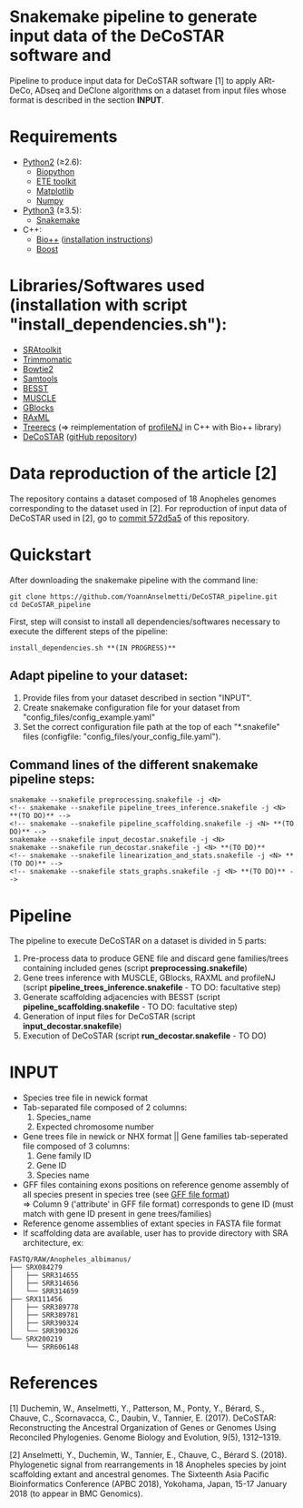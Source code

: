Snakemake pipeline to generate input data of the DeCoSTAR software and 
=====

Pipeline to produce input data for DeCoSTAR software [1] to apply ARt-DeCo, ADseq and DeClone algorithms on a dataset from input files whose format is described in the section **INPUT**.



# Requirements
* [Python2](https://www.python.org/.) (≥2.6):
	* [Biopython](http://biopython.org/) 
	* [ETE toolkit](http://etetoolkit.org/)
	* [Matplotlib](https://matplotlib.org/)
	* [Numpy](http://www.numpy.org/)
* [Python3](https://www.python.org/.) (≥3.5):
	* [Snakemake](http://snakemake.readthedocs.io/en/stable/)
* C++:
	* [Bio++](http://biopp.univ-montp2.fr/) ([installation instructions](http://biopp.univ-montp2.fr/wiki/index.php/Installation))
	* [Boost](www.boost.org)




# Libraries/Softwares used (installation with script "install_dependencies.sh"):
* [SRAtoolkit](https://www.ncbi.nlm.nih.gov/sra/docs/toolkitsoft/)
* [Trimmomatic](http://www.usadellab.org/cms/?page=trimmomatic)
* [Bowtie2](http://bowtie-bio.sourceforge.net/bowtie2/index.shtml)
* [Samtools](http://samtools.sourceforge.net/)
* [BESST](https://github.com/ksahlin/BESST)
* [MUSCLE](https://www.drive5.com/muscle/)
* [GBlocks](http://molevol.cmima.csic.es/castresana/Gblocks.html)
* [RAxML](https://sco.h-its.org/exelixis/web/software/raxml/index.html)
* [Treerecs](https://gitlab.inria.fr/Phylophile/Treerecs) (=> reimplementation of [profileNJ](https://github.com/maclandrol/profileNJ) in C++ with Bio++ library)
* [DeCoSTAR](http://pbil.univ-lyon1.fr/software/DeCoSTAR/index.html) ([gitHub repository](https://github.com/WandrilleD/DeCoSTAR))



# Data reproduction of the article [2]
The repository contains a dataset composed of 18 Anopheles genomes corresponding to the dataset used in [2].
For reproduction of input data of DeCoSTAR used in [2], go to [commit 572d5a5](https://github.com/YoannAnselmetti/DeCoSTAR_pipeline/tree/572d5a50248fa7e0f22c5a8b8dfc52a9fc78275c) of this repository.



# Quickstart
After downloading the snakemake pipeline with the command line:
```
git clone https://github.com/YoannAnselmetti/DeCoSTAR_pipeline.git
cd DeCoSTAR_pipeline
```
First, step will consist to install all dependencies/softwares necessary to execute the different steps of the pipeline:
```
install_dependencies.sh **(IN PROGRESS)**
```

## Adapt pipeline to your dataset:
1. Provide files from your dataset described in section "INPUT".
2. Create snakemake configuration file for your dataset from "config_files/config_example.yaml"
3. Set the correct configuration file path at the top of each "\*.snakefile" files (configfile: "config_files/your_config_file.yaml").


## Command lines of the different snakemake pipeline steps:
```
snakemake --snakefile preprocessing.snakefile -j <N>
<!-- snakemake --snakefile pipeline_trees_inference.snakefile -j <N> **(TO DO)** -->
<!-- snakemake --snakefile pipeline_scaffolding.snakefile -j <N> **(TO DO)** -->
snakemake --snakefile input_decostar.snakefile -j <N>
snakemake --snakefile run_decostar.snakefile -j <N> **(TO DO)**
<!-- snakemake --snakefile linearization_and_stats.snakefile -j <N> **(TO DO)** -->
<!-- snakemake --snakefile stats_graphs.snakefile -j <N> **(TO DO)** -->
```



# Pipeline
The pipeline to execute DeCoSTAR on a dataset is divided in 5 parts:

1. Pre-process data to produce GENE file and discard gene families/trees containing included genes (script **preprocessing.snakefile**)
2. Gene trees inference with MUSCLE, GBlocks, RAXML and profileNJ (script **pipeline_trees_inference.snakefile** - TO DO: facultative step)
3. Generate scaffolding adjacencies with BESST (script **pipeline_scaffolding.snakefile** - TO DO: facultative step) 
4. Generation of input files for DeCoSTAR (script **input_decostar.snakefile**)
5. Execution of DeCoSTAR (script **run_decostar.snakefile** - TO DO)
<!-- 6. Linearization and stats generation on DeCoSTAR results -->
<!-- 7. Stats graphics generation -->



# INPUT
* Species tree file in newick format
* Tab-separated file composed of 2 columns:
	1. Species_name
	2. Expected chromosome number
* Gene trees file in newick or NHX format || Gene families tab-seperated file composed of 3 columns:
	1. Gene family ID
	2. Gene ID
	3. Species name
* GFF files containing exons positions on reference genome assembly of all species present in species tree (see [GFF file format](https://www.ensembl.org/info/website/upload/gff.html))  
=> Column 9 ('attribute' in GFF file format) corresponds to gene ID (must match with gene ID present in gene trees/families)
* Reference genome assemblies of extant species in FASTA file format
* If scaffolding data are available, user has to provide directory with SRA architecture, ex:
```
FASTQ/RAW/Anopheles_albimanus/
├── SRX084279
│   ├── SRR314655
│   ├── SRR314656
│   └── SRR314659
├── SRX111456
│   ├── SRR389778
│   ├── SRR389781
│   ├── SRR390324
│   └── SRR390326
└── SRX200219
    └── SRR606148
```


# References
[1] Duchemin, W., Anselmetti, Y., Patterson, M., Ponty, Y., Bérard, S., Chauve, C., Scornavacca, C., Daubin, V., Tannier, E. (2017). DeCoSTAR: Reconstructing the Ancestral Organization of Genes or Genomes Using Reconciled Phylogenies. Genome Biology and Evolution, 9(5), 1312–1319.

[2] Anselmetti, Y., Duchemin, W., Tannier, E., Chauve, C., Bérard S. (2018). Phylogenetic signal from rearrangements in 18 Anopheles species by joint scaffolding extant and ancestral genomes. The Sixteenth Asia Pacific Bioinformatics Conference (APBC 2018), Yokohama, Japan, 15-17 January 2018 (to appear in BMC Genomics).
